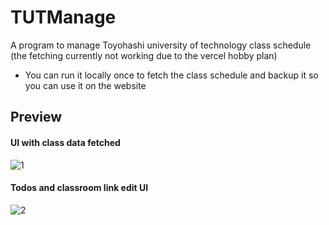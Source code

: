 
# TUTManage

A program to manage Toyohashi university of technology class schedule (the fetching currently not working due to the vercel hobby plan)

- You can run it locally once to fetch the class schedule and backup it so you can use it on the website


## Preview

#### UI with class data fetched

![1](https://github.com/b1rigu/TUTManage/assets/98158217/a431638d-a93d-438e-a6f6-97da1c7525a1)

#### Todos and classroom link edit UI

![2](https://github.com/b1rigu/TUTManage/assets/98158217/b055317f-d2d6-40f1-968a-472be58a61ab)

